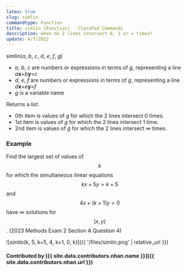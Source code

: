 ```yaml
---
latex: true
slug: simlin
commandtype: Function
title: simlin (Function) - ClassPad Commands
description: when do 2 lines intersect 0, 1 or ∞ times?
update: 4/7/2022
---
```


simlin(*a*, *b*, *c*, *d*, *e*, *f*, *g*)
- *a*, *b*, *c* are numbers or expressions in terms of *g*, representing a line *a***x**+*b***y**=*c*
- *d*, *e*, *f* are numbers or expressions in terms of *g*, representing a line *d***x**+*e***y**=*f*
- *g* is a variable name

Returns a list.
- 0th item is values of *g* for which the 2 lines intersect 0 times.
- 1st item is values of *g* for which the 2 lines intersect 1 time.
- 2nd item is values of *g* for which the 2 lines intersect ∞ times.

### Example

Find the largest set of values of $$ k $$ for which the simultaneous linear equations $$ kx+5y=k+5 $$ and $$ 4x+(k+1)y=0 $$ have ∞ solutions for $$ (x, y) $$. (2023 Methods Exam 2 Section A Question 4)

![simlin(k, 5, k+5, 4, k+1, 0, k)]({{ '/files/simlin.png' | relative_url }})

#### Contributed by [{{ site.data.contributors.nhan.name }}]({{ site.data.contributors.nhan.url }})
